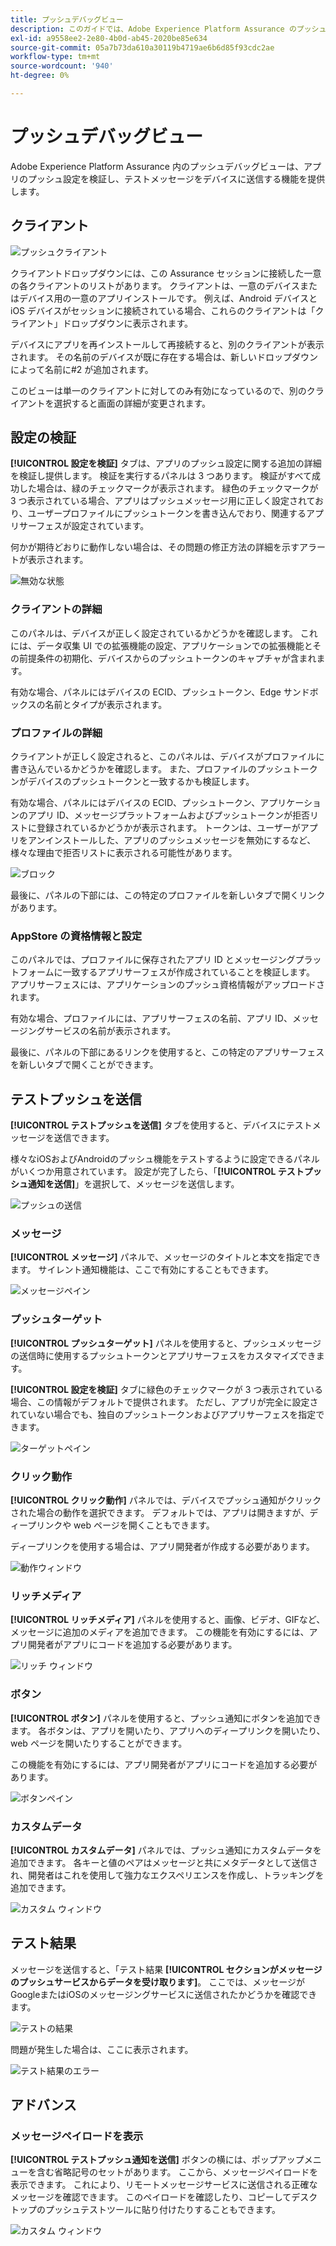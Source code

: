 ```yaml
---
title: プッシュデバッグビュー
description: このガイドでは、Adobe Experience Platform Assurance のプッシュデバッグビューについて詳しく説明します。
exl-id: a9558ee2-2e80-4b0d-ab45-2020be85e634
source-git-commit: 05a7b73da610a30119b4719ae6b6d85f93cdc2ae
workflow-type: tm+mt
source-wordcount: '940'
ht-degree: 0%

---
```


# プッシュデバッグビュー

Adobe Experience Platform Assurance 内のプッシュデバッグビューは、アプリのプッシュ設定を検証し、テストメッセージをデバイスに送信する機能を提供します。

## クライアント

![ プッシュクライアント ](./images/push-debug-view/clients.png)

クライアントドロップダウンには、この Assurance セッションに接続した一意の各クライアントのリストがあります。 クライアントは、一意のデバイスまたはデバイス用の一意のアプリインストールです。 例えば、Android デバイスとiOS デバイスがセッションに接続されている場合、これらのクライアントは「クライアント」ドロップダウンに表示されます。

デバイスにアプリを再インストールして再接続すると、別のクライアントが表示されます。 その名前のデバイスが既に存在する場合は、新しいドロップダウンによって名前に#2 が追加されます。

このビューは単一のクライアントに対してのみ有効になっているので、別のクライアントを選択すると画面の詳細が変更されます。

## 設定の検証

**[!UICONTROL 設定を検証]** タブは、アプリのプッシュ設定に関する追加の詳細を検証し提供します。 検証を実行するパネルは 3 つあります。 検証がすべて成功した場合は、緑のチェックマークが表示されます。 緑色のチェックマークが 3 つ表示されている場合、アプリはプッシュメッセージ用に正しく設定されており、ユーザープロファイルにプッシュトークンを書き込んでおり、関連するアプリサーフェスが設定されています。

何かが期待どおりに動作しない場合は、その問題の修正方法の詳細を示すアラートが表示されます。

![ 無効な状態 ](./images/push-debug-view/invalid-state.png)

### クライアントの詳細

このパネルは、デバイスが正しく設定されているかどうかを確認します。 これには、データ収集 UI での拡張機能の設定、アプリケーションでの拡張機能とその前提条件の初期化、デバイスからのプッシュトークンのキャプチャが含まれます。

有効な場合、パネルにはデバイスの ECID、プッシュトークン、Edge サンドボックスの名前とタイプが表示されます。

### プロファイルの詳細

クライアントが正しく設定されると、このパネルは、デバイスがプロファイルに書き込んでいるかどうかを確認します。 また、プロファイルのプッシュトークンがデバイスのプッシュトークンと一致するかも検証します。

有効な場合、パネルにはデバイスの ECID、プッシュトークン、アプリケーションのアプリ ID、メッセージプラットフォームおよびプッシュトークンが拒否リストに登録されているかどうかが表示されます。 トークンは、ユーザーがアプリをアンインストールした、アプリのプッシュメッセージを無効にするなど、様々な理由で拒否リストに表示される可能性があります。

![ ブロック ](./images/push-debug-view/deny-list-blocked.png)

最後に、パネルの下部には、この特定のプロファイルを新しいタブで開くリンクがあります。

### AppStore の資格情報と設定

このパネルでは、プロファイルに保存されたアプリ ID とメッセージングプラットフォームに一致するアプリサーフェスが作成されていることを検証します。 アプリサーフェスには、アプリケーションのプッシュ資格情報がアップロードされます。

有効な場合、プロファイルには、アプリサーフェスの名前、アプリ ID、メッセージングサービスの名前が表示されます。

最後に、パネルの下部にあるリンクを使用すると、この特定のアプリサーフェスを新しいタブで開くことができます。

## テストプッシュを送信

**[!UICONTROL テストプッシュを送信]** タブを使用すると、デバイスにテストメッセージを送信できます。

様々なiOSおよびAndroidのプッシュ機能をテストするように設定できるパネルがいくつか用意されています。 設定が完了したら、「**[!UICONTROL テストプッシュ通知を送信]**」を選択して、メッセージを送信します。

![ プッシュの送信 ](./images/push-debug-view/send.png)

### メッセージ

**[!UICONTROL メッセージ]** パネルで、メッセージのタイトルと本文を指定できます。 サイレント通知機能は、ここで有効にすることもできます。

![ メッセージペイン ](./images/push-debug-view/message-pane.png)

### プッシュターゲット

**[!UICONTROL プッシュターゲット]** パネルを使用すると、プッシュメッセージの送信時に使用するプッシュトークンとアプリサーフェスをカスタマイズできます。

**[!UICONTROL 設定を検証]** タブに緑色のチェックマークが 3 つ表示されている場合、この情報がデフォルトで提供されます。 ただし、アプリが完全に設定されていない場合でも、独自のプッシュトークンおよびアプリサーフェスを指定できます。

![ ターゲットペイン ](./images/push-debug-view/target-pane.png)

### クリック動作

**[!UICONTROL クリック動作]** パネルでは、デバイスでプッシュ通知がクリックされた場合の動作を選択できます。 デフォルトでは、アプリは開きますが、ディープリンクや web ページを開くこともできます。

ディープリンクを使用する場合は、アプリ開発者が作成する必要があります。

![ 動作ウィンドウ ](./images/push-debug-view/click-behavior.png)

### リッチメディア

**[!UICONTROL リッチメディア]** パネルを使用すると、画像、ビデオ、GIFなど、メッセージに追加のメディアを追加できます。 この機能を有効にするには、アプリ開発者がアプリにコードを追加する必要があります。

![ リッチ ウィンドウ ](./images/push-debug-view/rich-pane.png)

### ボタン

**[!UICONTROL ボタン]** パネルを使用すると、プッシュ通知にボタンを追加できます。 各ボタンは、アプリを開いたり、アプリへのディープリンクを開いたり、web ページを開いたりすることができます。

この機能を有効にするには、アプリ開発者がアプリにコードを追加する必要があります。

![ ボタンペイン ](./images/push-debug-view/buttons-pane.png)

### カスタムデータ

**[!UICONTROL カスタムデータ]** パネルでは、プッシュ通知にカスタムデータを追加できます。 各キーと値のペアはメッセージと共にメタデータとして送信され、開発者はこれを使用して強力なエクスペリエンスを作成し、トラッキングを追加できます。

![ カスタム ウィンドウ ](./images/push-debug-view/custom-pane.png)

## テスト結果

メッセージを送信すると、「テスト結果 **[!UICONTROL セクションがメッセージのプッシュサービスからデータを受け取ります]**。 ここでは、メッセージがGoogleまたはiOSのメッセージングサービスに送信されたかどうかを確認できます。

![ テストの結果 ](./images/push-debug-view/test-results.png)

問題が発生した場合は、ここに表示されます。

![ テスト結果のエラー ](./images/push-debug-view/test-error.png)

## アドバンス

### メッセージペイロードを表示

**[!UICONTROL テストプッシュ通知を送信]** ボタンの横には、ポップアップメニューを含む省略記号のセットがあります。 ここから、メッセージペイロードを表示できます。 これにより、リモートメッセージサービスに送信される正確なメッセージを確認できます。 このペイロードを確認したり、コピーしてデスクトップのプッシュテストツールに貼り付けたりすることもできます。

![ カスタム ウィンドウ ](./images/push-debug-view/message-payload.png)
